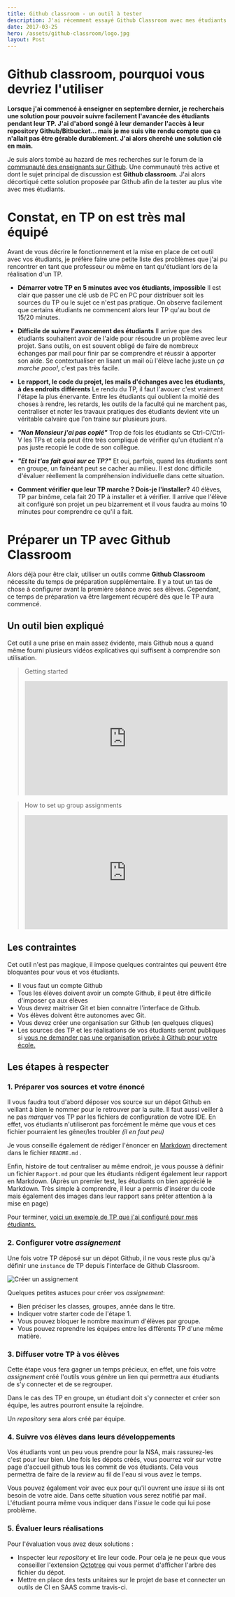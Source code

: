 ```yaml
---
title: Github classroom - un outil à tester
description: J'ai récemment essayé Github Classroom avec mes étudiants de 4ème année de l'école Polytech Lyon. Je vous propose ici mes retours sur cet outil à destination des enseignants pour le suivi de TP.
date: 2017-03-25
hero: /assets/github-classroom/logo.jpg
layout: Post
---
```


# Github classroom, pourquoi vous devriez l'utiliser

**Lorsque j'ai commencé à enseigner en septembre dernier, je recherchais une solution
pour pouvoir suivre facilement l'avancée des étudiants pendant leur TP. J'ai d'abord songé à leur
demander l'accès à leur repository Github/Bitbucket... mais je me suis vite rendu compte que ça
n'allait pas être gérable durablement. J'ai alors cherché une solution clé en main.**

Je suis alors tombé au hazard de mes recherches sur le forum de la [communauté des
enseignants sur Github](https://education.github.community). Une communauté très active et dont le sujet
principal de discussion est **Github classroom**. J'ai alors décortiqué cette solution proposée par Github
afin de la tester au plus vite avec mes étudiants.

# Constat, en TP on est très mal équipé

Avant de vous décrire le fonctionnement et la mise en place de cet outil avec vos étudiants,
je préfère faire une petite liste des problèmes que j'ai pu rencontrer en tant que professeur
ou même en tant qu'étudiant lors de la réalisation d'un TP.

* **Démarrer votre TP en 5 minutes avec vos étudiants, impossible**
Il est clair que passer une clé usb de PC en PC pour distribuer soit les sources du TP ou
le sujet ce n'est pas pratique. On observe facilement que certains étudiants
ne commencent alors leur TP qu'au bout de 15/20 minutes.

* **Difficile de suivre l'avancement des étudiants**
Il arrive que des étudiants souhaitent avoir de l'aide pour résoudre un problème
avec leur projet. Sans outils, on est souvent obligé de faire de nombreux échanges par
mail pour finir par se comprendre et réussir à apporter son aide. Se contextualiser
en lisant un mail où l'élève lache juste un *ça marche pooo!*, c'est pas très facile.

* **Le rapport, le code du projet, les mails d'échanges avec les étudiants, à des endroits différents**
Le rendu du TP, il faut l'avouer c'est vraiment l'étape la plus énervante.
Entre les étudiants qui oublient la moitié des choses à rendre, les retards,
les outils de la faculté qui ne marchent pas, centraliser et noter les travaux pratiques des étudiants
devient vite un véritable calvaire que l'on traine sur plusieurs jours.

* **_"Non Monsieur j'ai pas copié"_**
Trop de fois les étudiants se Ctrl-C/Ctrl-V les TPs et cela peut être
très compliqué de vérifier qu'un étudiant n'a pas juste recopié le code de son collègue.


* **_"Et toi t'as fait quoi sur ce TP?"_**
Et oui, parfois, quand les étudiants sont en groupe, un fainéant peut se cacher au milieu.
Il est donc difficile d'évaluer réellement la compréhension individuelle dans cette situation.

* **Comment vérifier que leur TP marche ? Dois-je l'installer?**
40 élèves, TP par binôme, cela fait 20 TP à installer et à vérifier. Il arrive que l'élève ait
configuré son projet un peu bizarrement et il vous faudra au moins 10 minutes pour comprendre
ce qu'il a fait.


# Préparer un TP avec Github Classroom

Alors déjà pour être clair, utiliser un outils comme **Github Classroom** nécessite du temps
de préparation supplémentaire. Il y a tout un tas de chose à configurer avant la première séance
avec ses élèves. Cependant, ce temps de préparation va être largement récupéré dès que le TP aura commencé.

## Un outil bien expliqué

Cet outil a une prise en main assez évidente, mais Github nous a quand même fourni
plusieurs vidéos explicatives qui suffisent à comprendre son utilisation.


<blockquote>
<p>Getting started</p>
<div style="position:relative;height:0;padding-bottom:56.25%"><iframe src="https://www.youtube.com/embed/ChA_zph7aao?ecver=2" width="640" height="360" frameborder="0" style="position:absolute;width:100%;height:100%;left:0" allowfullscreen></iframe></div>
</blockquote>


<blockquote>
<p>How to set up group assignments</p>
<div style="position:relative;height:0;padding-bottom:56.25%"><iframe src="https://www.youtube.com/embed/-52quDR2QSc?ecver=2" width="640" height="360" frameborder="0" style="position:absolute;width:100%;height:100%;left:0" allowfullscreen></iframe></div>
</blockquote>

## Les contraintes

Cet outil n'est pas magique, il impose quelques contraintes qui peuvent être
bloquantes pour vous et vos étudiants.

* Il vous faut un compte Github
* Tous les élèves doivent avoir un compte Github, il peut être difficile d'imposer ça aux élèves
* Vous devez maitriser Git et bien connaitre l'interface de Github.
* Vos élèves doivent être autonomes avec Git.
* Vous devez créer une organisation sur Github (en quelques cliques)
* Les sources des TP et les réalisations de vos étudiants seront publiques si [vous
ne demander pas une organisation privée à Github pour votre école.](https://education.github.com/discount_requests/new)

## Les étapes à respecter

### 1. Préparer vos sources et votre énoncé

Il vous faudra tout d'abord déposer vos source sur un dépot Github en
veillant à bien le nommer pour le retrouver par la suite. Il faut aussi veiller à ne pas
_marquer_ vos TP par les fichiers de configuration de votre IDE. En effet,
vos étudiants n'utiliseront pas forcément le même que vous et ces fichier pourraient les gêner/les troubler
_(il en faut peu)_

Je vous conseille également de rédiger l'énoncer en [Markdown](https://guides.github.com/features/mastering-markdown/)
directement dans le fichier `README.md` .

Enfin, histoire de tout centraliser au même endroit, je vous pousse à
définir un fichier `Rapport.md` pour que les étudiants rédigent également leur rapport en Markdown.
(Après un premier test, les étudiants on bien apprécié le Markdown. Très simple à comprendre, il leur a
permis d'insérer du code mais également des images dans leur rapport sans prêter attention à la mise en page)

Pour terminer, [voici un exemple de TP que j'ai configuré pour mes étudiants.](https://github.com/PolytechLyon/isi3-tp1-graph)

### 2. Configurer votre _assignement_

Une fois votre TP déposé sur un dépot Github, il ne vous reste plus qu'à définir une `instance`
de TP depuis l'interface de Github Classroom.

![Créer un assignement](/assets/github-classroom/create-assignement.png)

Quelques petites astuces pour créer vos _assignement_:

* Bien préciser les classes, groupes, année dans le titre.
* Indiquer votre starter code de l'étape 1.
* Vous pouvez bloquer le nombre maximum d'élèves par groupe.
* Vous pouvez reprendre les équipes entre les différents TP d'une même matière.

### 3. Diffuser votre TP à vos élèves

Cette étape vous fera gagner un temps précieux, en effet, une fois votre _assignement_ créé
l'outils vous génère un lien qui permettra aux étudiants de s'y connecter et de se regrouper.

Dans le cas des TP en groupe, un étudiant doit s'y connecter et créer son équipe, les autres pourront
ensuite la rejoindre.

Un _repository_ sera alors créé par équipe.

### 4. Suivre vos élèves dans leurs développements

Vos étudiants vont un peu vous prendre pour la NSA, mais rassurez-les c'est pour leur bien.
Une fois les dépots créés, vous pourrez voir sur votre page d'accueil github tous les commit
de vos étudiants. Cela vous permettra de faire de la _review_ au fil de l'eau si vous avez le temps.

Vous pouvez également voir avec eux pour qu'il ouvrent une _issue_ si ils ont besoin de votre aide.
Dans cette situation vous serez notifié par mail. L'étudiant pourra même vous indiquer dans l'_issue_
le code qui lui pose problème.

### 5. Évaluer leurs réalisations

Pour l'évaluation vous avez deux solutions :

* Inspecter leur _repository_ et lire leur code. Pour cela je ne peux que vous conseiller
l'extension [Octotree](https://chrome.google.com/webstore/detail/octotree/bkhaagjahfmjljalopjnoealnfndnagc)
qui vous permet d'afficher l'arbre des fichier du dépot.
* Mettre en place des tests unitaires sur le projet de base et connecter un outils de CI en SAAS comme travis-ci.
